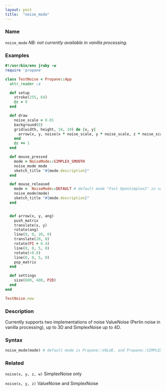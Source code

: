 ```yaml
---
layout: post
title:  "noise_mode"
---
```


### Name ###

`noise_mode` _NB: not currently available in vanilla processing_.

### Examples ###

```ruby
#!/usr/bin/env jruby -w
require 'propane'

class TestNoise < Propane::App
  attr_reader :z

  def setup
    stroke(255, 64)
    @z = 0
  end

  def draw
    noise_scale = 0.01
    background(0)
    grid(width, height, 10, 10) do |x, y|
      arrow(x, y, noise(x * noise_scale, y * noise_scale, z * noise_scale) * TWO_PI * 2)
    end
    @z += 1
  end

  def mouse_pressed
    mode = NoiseMode::SIMPLEX_SMOOTH
    noise_mode mode
    sketch_title "#{mode.description}"
  end

  def mouse_released
    mode =  NoiseMode::DEFAULT # default mode "Fast OpenSimplex2" in vanilla processing
    noise_mode(mode)
    sketch_title "#{mode.description}"
  end


  def arrow(x, y, ang)
    push_matrix
    translate(x, y)
    rotate(ang)
    line(0, 0, 20, 0)
    translate(20, 0)
    rotate(PI + 0.4)
    line(0, 0, 5, 0)
    rotate(-0.8)
    line(0, 0, 5, 0)
    pop_matrix
  end

  def settings
    size(600, 400, P2D)
  end
end

TestNoise.new

```

### Description	###

Currently supports two implementations of noise ValueNoise (Perlin noise in vanilla processing), up to 3D and SimplexNoise up to 4D.

### Syntax ###

```ruby
noise_mode(mode) # default mode is Propane::VALUE, and Propane::SIMPLEX
```

### Related ###

`noise(x, y, z, w)` SimplexNoise only

`noise(x, y, z)` ValueNoise and SimplexNoise
